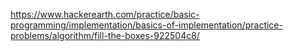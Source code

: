 https://www.hackerearth.com/practice/basic-programming/implementation/basics-of-implementation/practice-problems/algorithm/fill-the-boxes-922504c8/
